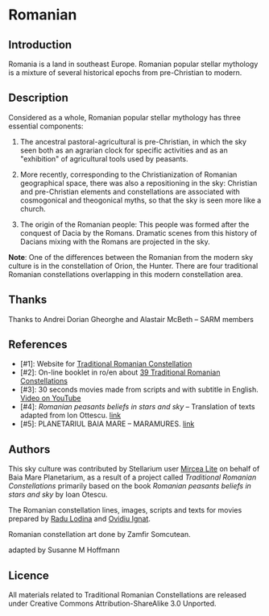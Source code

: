 # Romanian

## Introduction

Romania is a land in southeast Europe. Romanian popular stellar mythology is a mixture of several historical epochs from pre-Christian to modern.

## Description

Considered as a whole, Romanian popular stellar mythology has three essential components:

 1) The ancestral pastoral-agricultural is pre-Christian, in which the sky seen both as an agrarian clock for specific activities and as an "exhibition" of agricultural tools used by peasants.

 2) More recently, corresponding to the Christianization of Romanian geographical space, there was also a repositioning in the sky: Christian and pre-Christian elements and constellations are associated with cosmogonical and theogonical myths, so that the sky is seen more like a church. 

 3) The origin of the Romanian people: This people was formed after the conquest of Dacia by the Romans. Dramatic scenes from this history of Dacians mixing with the Romans are projected in the sky. 
 
__Note__: One of the differences between the Romanian from the modern sky culture is in the constellation of Orion, the Hunter. There are four traditional Romanian constellations overlapping in this modern constellation area.

## Thanks

Thanks to Andrei Dorian Gheorghe and Alastair McBeth – SARM members

## References

- [#1]: Website for [Traditional Romanian Constellation](http://www.crt-ro.com)
- [#2]: On-line booklet in ro/en about [39 Traditional Romanian Constellations](http://www.slideshare.net/planetariubm/broura-constelaii-romanesti-tradiionale)
- [#3]: 30 seconds movies made from scripts and with subtitle in English. [Video on YouTube](http://www.youtube.com/playlist?list=PLwaYDxThuSyGt1Pw55UxfI9802pq5fFro)
- [#4]: _Romanian peasants beliefs in stars and sky_ – Translation of texts adapted from Ion Ottescu. [link](http://www.sarm.ro/newsite/index.php?id=1&zi=29&luna=12&an=2009&act=news)
- [#5]: PLANETARIUL BAIA MARE – MARAMURES. [link](http://planetariubm.ro/)

## Authors

This sky culture was contributed by Stellarium user [Mircea Lite](mailto:MirceaLite@yahoo.com) on behalf of Baia Mare Planetarium, as a result of a project called _Traditional Romanian Constellations_ primarily based on the book _Romanian peasants beliefs in stars and sky_ by Ioan Otescu.

The Romanian constellation lines, images, scripts and texts for movies prepared by [Radu Lodina](mailto:rlodina@gmail.com) and [Ovidiu Ignat](mailto:OviIgnat@yahoo.com).

Romanian constellation art done by Zamfir Somcutean.

adapted by Susanne M Hoffmann

## Licence

All materials related to Traditional Romanian Constellations are released under Creative Commons Attribution-ShareAlike 3.0 Unported.
